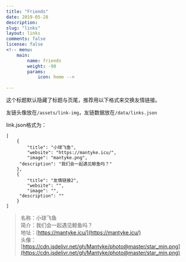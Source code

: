 ```yaml
---
title: "Friends"
date: 2019-05-28
description: 
slug: "links"
layout: links
comments: false
license: false
<!-- menu: 
    main:
        name: friends
        weight: -90
        params:
            icon: home -->
        
---
```

<style>
.article-header {
    display: none;
  }
.article-footer {
	display: none;
  }

</style>






 这个标题默认隐藏了标题与页尾，推荐用以下格式来交换友情链接。

友链头像放在`/assets/link-img`，友链数据放在`/data/links.json`

link.json格式为：

```
[
    {
        "title": "小球飞鱼",
        "website": "https://mantyke.icu/",
        "image": "mantyke.png",
     "description": "我们会一起遇见鲸鱼吗？"
    },
	{
        "title": "友情链接2",
        "website": "",
        "image": "",
     "description": ""
    }
]
```



> 名称：小球飞鱼  
> 简介：我们会一起遇见鲸鱼吗？  
> 地址：[https://mantyke.icu/](https://mantyke.icu/)  
> 头像：[https://cdn.jsdelivr.net/gh/Mantyke/photo@master/star_min.png](https://cdn.jsdelivr.net/gh/Mantyke/photo@master/star_min.png)

